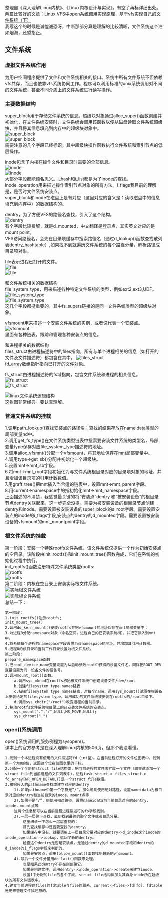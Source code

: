 整理自《深入理解Linux内核》、《Linux内核设计与实现》。有空了再标详细出处。  
两篇比较好的文章：[Linux VFS中open系统调用实现原理](http://blog.chinaunix.net/uid-28362602-id-3425578.html)，[基于vfs实现自己的文件系统（下）](https://mp.weixin.qq.com/s?__biz=MzI3NzA5MzUxNA==&mid=2664602545&idx=1&sn=420236c7883dac2b5bdd6f720d1ccb74&scene=0&utm_source=tuicool&utm_medium=referral)  
我写这个的时候是诚惶诚恐呀，中断那部分算是理解的比较清晰，文件系统这个浩如烟海，还望指正。  
## 文件系统  
### 虚拟文件系统作用  
为用户空间程序提供了文件和文件系统相关的接口。系统中所有文件系统不但依赖vfs共存，而且也依靠vfs系统协同工作。程序可以利用标准的unix系统调用对不同的文件系统，甚至不同介质上的文件系统进行读写操作。  
### 主要数据结构  
super_block用于存储文件系统的信息。超级块对象通过alloc_super()函数创建并初始化，在文件系统安装时，文件系统会调用该函数以便从磁盘读取文件系统超级快，并且将其信息填充到内存中的超级块对象中。  
![super_block](1.jpg)  
![super_block](2.jpg)  
需要注意的几个字段已经标识，其中超级快操作函数执行文件系统和索引节点的低层操作。  

inode包含了内核在操作文件和目录时需要的全部信息。  
![inode](3.jpg)  
![inode](4.jpg)  
大部分字段都能顾名思义。i_hash和i_list都是为了inode的查找。inode_operation用来描述操作索引节点对象的所有方法。i_flags我目前的理解是，是否时文件系统安装点。  
super_block和inode在磁盘上是有对应（这里对应的含义是：读取磁盘中的信息填充到内存中）的数据结构的。  
  
dentry，为了方便VFS的路径名查找，引入了这个结构。  
![dentry](5.jpg)  
有个字段比较费解，就是d_mounted，中文翻译是登录点，其实英文对应的是mount point。  
VFS访问路径名，会先在目录项缓存中搜索路径名（通过d_lookup()函数查找散列表dentry_hashtable）,如果找不到就遍历文件系统的每个路径分量，解析路径成目录项对象。  

file表示进程已打开的文件。  
![file](6.jpg)  
![file](7.jpg)  
    
和文件系统相关的数据结构  
file_system_type，用来描述各种特定文件系统的类型，例如ext2,ext3,UDF。  
![file_system_type](8.jpg)  
![file_system_type](9.jpg)  
这几个字段都挺重要的，其中fs_supers链接的是同一文件系统类型的超级块对象。  
  
vfsmount用来描述一个安装文件系统的实例，或者说代表一个安装点。  
![vfsmount](10.jpg)  
里面有各种链表，跟踪和管理各种安装点的信息。  
  
和进程相关的数据结构    
files_struct由进程描述符中的files指向，所有与单个进程相关的信息（如打开的文件及文件描述符）都包含在其中。
![files_struct](11.jpg)  
fd_array数组指针指向已打开的文件对象。  
  
fs_struct由进程描述符的fs域指向，包含文件系统和进程的相关信息。  
![fs_struct](12.jpg)  
![fs_struct](13.jpg)  
  
![linux文件系统逻辑结构](14.jpg)  
这张图非常经典。要认真理解。  
  
### 普通文件系统的挂载  
1.调用path_lookup()查找安装点的路径名；查找的结果存放在nameidata类型的局部变量nd中。  
2.调用get_fs_type()在文件系统类型链表中搜索要安装文件系统的类型名，局部变量type保存对应file_system_type描述符的地址。  
3.调用alloc_vfsmnt()分配一个vfsmount，将其地址保存在mnt局部变量中。  
4.调用type->get_sb()分配并初始化一个超级块。  
5.设置mnt->mnt_sb字段。  
6.将mnt->mnt_root字段初始化为与文件系统根目录对应的目录项对象的地址，并且增加该目录项的引用计数数值。  
7.用graft_tree()把mnt插入当合适的链表中，设置mnt->mnt_parent字段。  
8.用current->namespace中的指初始化mnt->mnt_namespace字段。  
上面描述的不清楚，我感觉最关键的将“安装点”dentry 和“被安装设备”的根目录节点dentry关联起来，这一步完全没提。需要为被安装设备的根目录节点创建dentry和inode。需要设置被安装设备的super_block的s_root字段。需要设置安装点的inode的i_flags字段,安装点的dentry的d_mounted字段。需要设置被安装设备的vfsmount的mnt_mountpoint字段。  
### 根文件系统的挂载  
第一阶段：安装一个特殊rootfs文件系统，该文件系统仅提供一个作为初始安装点的空目录。该阶段由init_rootfs()和init_mount_tree()函数完成，它们在系统的初始化过程中执行。  
init_rootfs()函数注册特殊文件系统类型rootfs:  
![rootfs](15.jpg)  
![rootfs](16.jpg)  
第二阶段：内核在空目录上安装实际根文件系统。  
![实际根文件系统](17.jpg)  
![实际根文件系统](18.jpg)  
总结一下：
```
第一阶段： 
1.init_rootfs()注册rootfs;
init_mount_tree()  
2.调用do_kern_mount()安装rootfs并把vfsmount的地址保存在mnt局部变量中；
3.为进程0分配namespace对象（命名空间，进程自己的已安装系统树），并把它插入到mnt中。
4.将系统每个进程的namespace字段设置为该namespace的地址。并增加其引用计数器。
5.进程0的根目录和当前工作目录设置为根文件系统。
第二阶段：
prepare_namespace函数
1.把root_device_name变量设置为从启动参数root中获得的设备文件名。同样把ROOT_DEV变量设置为同一设备文件的设备号。
2.调用mount_root()函数。
	a.调用sys_mknod在rootfs初始根文件系统中创建设备文件/dev/root
	b.创建filesystem type names链表
	c.扫描filesystem type names链表，对每个name，调用sys_mount()试图在根设备上安装给定的filesystem type。调用成功的文件系统被安装在rootfs的/root目录下。
	d.调用sys_chdir("/root")改变进程的当前目录。
3.移动rootfs文件系统根目录上的已安装文件系统的安装点。
	sys_mount(".","/",NULL,MS_MOVE,NULL);
	sys_chroot(".")
```

### open()系统调用  
open()系统调用的服务例程为sysopen()。  
课本上的官方参考是在深入理解linux内核的506页，但那个我没看懂。  
```
1.找到一个本进程没有使用的文件描述符fd（int型）。在当前进程打开的文件位图表中，找到第一个为0的位，返回这个位在位图表里的下标。
2.分配一个全新的struct file结构体，把当前进程的文件表扩展一个文件（即尝试添加一个struct file到当前进程的文件列表中），进程task_struct-> files_struct-> fd_array[NR_OPEN_DEFAULT]是一个struct file数组。  
3.根据传入的pathname查找或建立对应的dentry
	1).如果pathname中第一个字符是“/”，那么说明使用绝对路径，设置nameidata为根目录对应的dentry和当前目录的inode，mount点等
	2).如果不是“/”，则使用相对路径，设置nameidata为当前目录对应的dentry，inode，mount点等
	这两个信息都可以在当前进程进程描述符的fs字段找到。
	3).一层一层往下查找，直到找到最终的那个文件或者目录分量。  
		这里细说一下怎么一层层查找的：  
		首先查找缓存中是否要查找的dentry。  
		如果缓存中没有，就要调用上一层目录分量对应的dentry->d_inode这个inode的inode_operation->lookup，返回了新的dentry。  
		检查这个dentry是否是安装点，是通过dentry的d_mounted字段和dentry的d_inode的i_flags字段来判断的。  
		如果是安装点，调用follow_mount()函数找到最新的vfsmount。  
	4).最后一个文件分量用do_last()函数来处理。  
		也是如果此dentry不存在则创建它。  
		如果是创建文件，调用dentry->inode_operation->create来建立inode。  
		设置1中分配的file的各个字段，struct file结构体加入其自身inode所在超级块的所有文件链表中。
4.建立当前进程的files的fdtable与file的联系，current->files->fd[fd]。fdtable是用来管理文件描述符的。  
```
